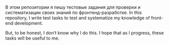 В этом репозитории я пишу тестовые задания для проверки и систематизации своих знаний по фронтенд-разработке.
In this repository, I write test tasks to test and systematize my knowledge of front-end development.

But, to be honest, I don’t know why I do this. I hope that as I progress, these tasks will be useful to me.
